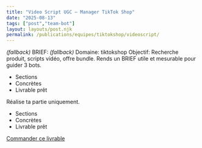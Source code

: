 ```yaml
---
title: "Video Script UGC — Manager TikTok Shop"
date: "2025-08-13"
tags: ["post","team-bot"]
layout: layouts/post.njk
permalink: /publications/equipes/tiktokshop/videoscript/
---
```

*(fallback)* BRIEF:
*(fallback)* Domaine: tiktokshop
Objectif: Recherche produit, scripts vidéo, offre bundle.
Rends un BRIEF utile et mesurable pour guider 3 bots.

- Sections
- Concrètes
- Livrable prêt

Réalise ta partie uniquement.

- Sections
- Concrètes
- Livrable prêt

<p><a class="btn" href="https://pancarte.gumroad.com/l/tt-videoscript?checkout=true" target="_blank" rel="noopener">Commander ce livrable</a></p>
